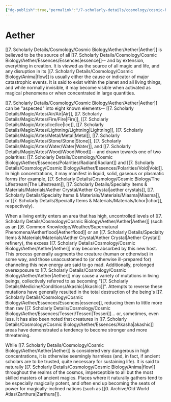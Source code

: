 ```yaml
---
{"dg-publish":true,"permalink":"/7-scholarly-details/cosmology/cosmic-biology/aether/aether/","noteIcon":""}
---
```


# Aether

[[7. Scholarly Details/Cosmology/Cosmic Biology/Aether/Aether\|Aether]] is believed to be the source of all [[7. Scholarly Details/Cosmology/Cosmic Biology/Aether/Essences/Essences\|essence]]-- and by extension, everything in creation. It is viewed as the source of all magic and life, and any disruption in its [[7. Scholarly Details/Cosmology/Cosmic Biology/Anima\|flow]] is usually either the cause or indicator of major catastrophic events. It is said to exist within the planet and all living things, and while normally invisible, it may become visible when activated as magical phenomena or when concentrated in large quantities. 

[[7. Scholarly Details/Cosmology/Cosmic Biology/Aether/Aether\|Aether]] can be "aspected" into eight known elements-- [[7. Scholarly Details/Magic/Artes/Air/Air\|Air]], [[7. Scholarly Details/Magic/Artes/Fire/Fire\|Fire]], [[7. Scholarly Details/Magic/Artes/Ice/Ice\|Ice]], [[7. Scholarly Details/Magic/Artes/Lightning/Lightning\|Lightning]], [[7. Scholarly Details/Magic/Artes/Metal/Metal\|Metal]], [[7. Scholarly Details/Magic/Artes/Stone/Stone\|Stone]], [[7. Scholarly Details/Magic/Artes/Water/Water\|Water]], and [[7. Scholarly Details/Magic/Artes/Wood/Wood\|Wood]]-- and drawn towards one of two polarities: [[7. Scholarly Details/Cosmology/Cosmic Biology/Aether/Essences/Polarities/Radiant\|Radiant]] and [[7. Scholarly Details/Cosmology/Cosmic Biology/Aether/Essences/Polarities/Void\|Void]]. In high concentrations, it may manifest in liquid, solid, gaseous or plasmatic forms (for example, [[7. Scholarly Details/Cosmology/Cosmic Biology/The Lifestream\|The Lifestream]], [[7. Scholarly Details/Specialty Items & Materials/Materials/Aether Crystal/Aether Crystal\|aether crystals]], [[7. Scholarly Details/Specialty Items & Materials/Materials/Miasma\|Miasma]], or [[7. Scholarly Details/Specialty Items & Materials/Materials/Ichor\|Ichor]], respectively). 

When a living entity enters an area that has high, uncontrolled levels of [[7. Scholarly Details/Cosmology/Cosmic Biology/Aether/Aether\|Aether]] (such as an [[6. Common Knowledge/Weather/Supernatural Phenomena/Aetherflood\|Aetherflood]] or an [[7. Scholarly Details/Specialty Items & Materials/Materials/Aether Crystal/Aether Crystal\|Aether Crystal]] refinery), the excess [[7. Scholarly Details/Cosmology/Cosmic Biology/Aether/Aether\|Aether]] may become absorbed by this new host. This process generally augments the creature (human or otherwise) in some way, and those unaccustomed to (or otherwise ill-prepared for) channeling this new energy are said to go mad. Additionally, prolonged overexposure to [[7. Scholarly Details/Cosmology/Cosmic Biology/Aether/Aether\|Aether]] may cause a variety of mutations in living beings, collectively referred to as becoming "[[7. Scholarly Details/Medicine/Conditions/Akashic\|Akashic]]". Attempts to reverse these mutations have generally resulted in the total destruction of the being's [[7. Scholarly Details/Cosmology/Cosmic Biology/Aether/Essences/Essences\|essence]], reducing them to little more than raw [[7. Scholarly Details/Cosmology/Cosmic Biology/Aether/Essences/Tesseri/Tesseri\|Tesseri]]... or, sometimes, even less. It has also been noted that creatures in [[7. Scholarly Details/Cosmology/Cosmic Biology/Aether/Essences/Akasha\|akashic]] areas have demonstrated a tendency to become stronger and more threatening.

While [[7. Scholarly Details/Cosmology/Cosmic Biology/Aether/Aether\|Aether]] is considered very dangerous in high concentrations, it is otherwise seemingly harmless (and, in fact, if ancient scholars are to be trusted, quite necessary for sustaining life). It is said to naturally [[7. Scholarly Details/Cosmology/Cosmic Biology/Anima\|flow]] throughout the realms of the cosmos, imperceptible to all but the most skilled masters of ancient magics. Places where it naturally gathers tend to be especially magically potent, and often end up becoming the seats of power for magically-inclined nations (such as [[0. Archive/Old World Atlas/Zarthura\|Zarthura]]).